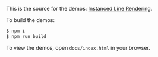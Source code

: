 This is the source for the demos: [Instanced Line Rendering](https://wwwtyro.net/2019/11/18/instanced-lines.html).

To build the demos:

```sh
$ npm i
$ npm run build
```

To view the demos, open `docs/index.html` in your browser.
